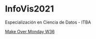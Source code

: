 # InfoVis2021
Especialización en Ciencia de Datos - ITBA

[Make Over Monday W36](https://afantin.github.io/InfoVis2021/momw36-Abortion.html)
